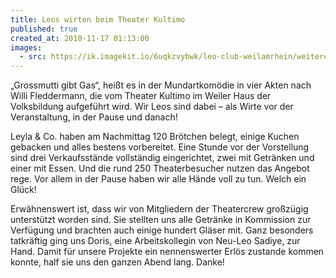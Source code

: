 ```yaml
---
title: Leos wirten beim Theater Kultimo
published: true
created_at: 2010-11-17 01:13:00
images:
  - src: https://ik.imagekit.io/6uqkzvybwk/leo-club-weilamrhein/weitere/11-01.jpg
---
```


„Grossmutti gibt Gas“, heißt es in der Mundartkomödie in vier Akten nach Willi Fleddermann, die vom Theater Kultimo im Weiler Haus der Volksbildung aufgeführt wird. Wir Leos sind dabei – als Wirte vor der Veranstaltung, in der Pause und danach!

Leyla & Co. haben am Nachmittag 120 Brötchen belegt, einige Kuchen gebacken und alles bestens vorbereitet. Eine Stunde vor der Vorstellung sind drei Verkaufsstände vollständig eingerichtet, zwei mit Getränken und einer mit Essen. Und die rund 250 Theaterbesucher nutzen das Angebot rege. Vor allem in der Pause haben wir alle Hände voll zu tun. Welch ein Glück!

Erwähnenswert ist, dass wir von Mitgliedern der Theatercrew großzügig unterstützt worden sind. Sie stellten uns alle Getränke in Kommission zur Verfügung und brachten auch einige hundert Gläser mit. Ganz besonders tatkräftig ging uns Doris, eine Arbeitskollegin von Neu-Leo Sadiye, zur Hand. Damit für unsere Projekte ein nennenswerter Erlös zustande kommen konnte, half sie uns den ganzen Abend lang. Danke!
